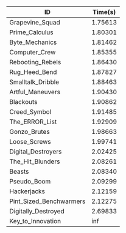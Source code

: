 |ID|Time(s)|
|-|-|
|Grapevine_Squad|1.75613|
|Prime_Calculus|1.80301|
|Byte_Mechanics|1.81462|
|Computer_Crew|1.85355|
|Rebooting_Rebels|1.86430|
|Rug_Heed_Bend|1.87827|
|Smalltalk_Dribble|1.88463|
|Artful_Maneuvers|1.90430|
|Blackouts|1.90862|
|Creed_Symbol|1.91485|
|The_ERROR_List|1.92909|
|Gonzo_Brutes|1.98663|
|Loose_Screws|1.99741|
|Digital_Destroyers|2.02425|
|The_Hit_Blunders|2.08261|
|Beasts|2.08340|
|Pseudo_Boom|2.09299|
|Hackerjacks|2.12159|
|Pint_Sized_Benchwarmers|2.12275|
|Digitally_Destroyed|2.69833|
|Key_to_Innovation|inf|
